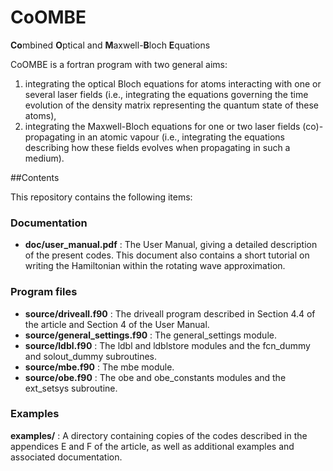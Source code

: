 # CoOMBE
**Co**mbined **O**ptical and **M**axwell-**B**loch **E**quations

CoOMBE is a fortran program with two general aims:

1. integrating the optical Bloch equations for atoms interacting with one or several laser fields (i.e., integrating the equations governing the time evolution of the density matrix representing the quantum state of these atoms),
2. integrating the Maxwell-Bloch equations for one or two laser fields (co)- propagating in an atomic vapour (i.e., integrating the equations describing how these fields evolves when propagating in such a medium).

##Contents

This repository contains the following items:

### Documentation

- **doc/user_manual.pdf** : The User Manual, giving a detailed description
                  of the present codes. This document also contains
                  a short tutorial on writing the Hamiltonian within
                  the rotating wave approximation. 

### Program files 

- **source/driveall.f90** : The driveall program described in Section 4.4 of the article and Section 4 of the User Manual.
- **source/general_settings.f90** : The general_settings module.
- **source/ldbl.f90** : The ldbl and ldblstore modules and the fcn_dummy and solout_dummy subroutines.
- **source/mbe.f90**  : The mbe module.
- **source/obe.f90** : The obe and obe_constants modules and the ext_setsys subroutine.


### Examples

**examples/** : A directory containing copies of the codes described in the appendices E and F of the article, as well as additional examples and associated documentation.
